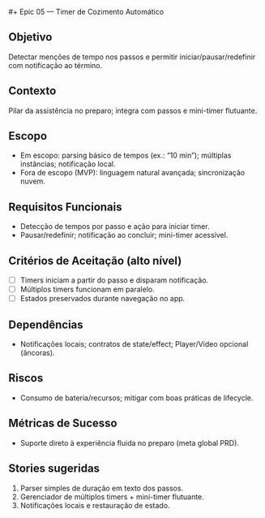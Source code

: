 #+ Epic 05 — Timer de Cozimento Automático

## Objetivo
Detectar menções de tempo nos passos e permitir iniciar/pausar/redefinir com notificação ao término.

## Contexto
Pilar da assistência no preparo; integra com passos e mini-timer flutuante.

## Escopo
- Em escopo: parsing básico de tempos (ex.: “10 min”); múltiplas instâncias; notificação local.
- Fora de escopo (MVP): linguagem natural avançada; sincronização nuvem.

## Requisitos Funcionais
- Detecção de tempos por passo e ação para iniciar timer.
- Pausar/redefinir; notificação ao concluir; mini-timer acessível.

## Critérios de Aceitação (alto nível)
- [ ] Timers iniciam a partir do passo e disparam notificação.
- [ ] Múltiplos timers funcionam em paralelo.
- [ ] Estados preservados durante navegação no app.

## Dependências
- Notificações locais; contratos de state/effect; Player/Vídeo opcional (âncoras).

## Riscos
- Consumo de bateria/recursos; mitigar com boas práticas de lifecycle.

## Métricas de Sucesso
- Suporte direto à experiência fluida no preparo (meta global PRD).

## Stories sugeridas
1. Parser simples de duração em texto dos passos.
2. Gerenciador de múltiplos timers + mini-timer flutuante.
3. Notificações locais e restauração de estado.

